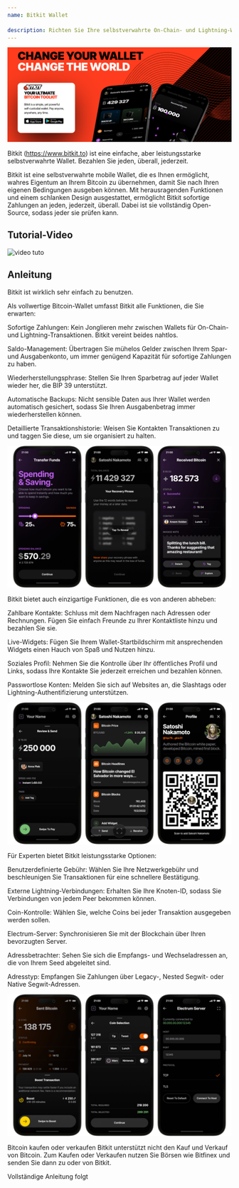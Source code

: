 ```yaml
---
name: Bitkit Wallet

description: Richten Sie Ihre selbstverwahrte On-Chain- und Lightning-Wallet ein
---
```


![cover](assets/cover.webp)

Bitkit (https://www.bitkit.to) ist eine einfache, aber leistungsstarke selbstverwahrte Wallet. Bezahlen Sie jeden, überall, jederzeit.

Bitkit ist eine selbstverwahrte mobile Wallet, die es Ihnen ermöglicht, wahres Eigentum an Ihrem Bitcoin zu übernehmen, damit Sie nach Ihren eigenen Bedingungen ausgeben können. Mit herausragenden Funktionen und einem schlanken Design ausgestattet, ermöglicht Bitkit sofortige Zahlungen an jeden, jederzeit, überall. Dabei ist sie vollständig Open-Source, sodass jeder sie prüfen kann.

## Tutorial-Video

![video tuto](https://www.youtube.com/watch?v=FJ3Mqqz4Dmw)

## Anleitung

Bitkit ist wirklich sehr einfach zu benutzen.

Als vollwertige Bitcoin-Wallet umfasst Bitkit alle Funktionen, die Sie erwarten:

Sofortige Zahlungen: Kein Jonglieren mehr zwischen Wallets für On-Chain- und Lightning-Transaktionen. Bitkit vereint beides nahtlos.

Saldo-Management: Übertragen Sie mühelos Gelder zwischen Ihrem Spar- und Ausgabenkonto, um immer genügend Kapazität für sofortige Zahlungen zu haben.

Wiederherstellungsphrase: Stellen Sie Ihren Sparbetrag auf jeder Wallet wieder her, die BIP 39 unterstützt.

Automatische Backups: Nicht sensible Daten aus Ihrer Wallet werden automatisch gesichert, sodass Sie Ihren Ausgabenbetrag immer wiederherstellen können.

Detaillierte Transaktionshistorie: Weisen Sie Kontakten Transaktionen zu und taggen Sie diese, um sie organisiert zu halten.

![cover](assets/1.webp)

Bitkit bietet auch einzigartige Funktionen, die es von anderen abheben:

Zahlbare Kontakte: Schluss mit dem Nachfragen nach Adressen oder Rechnungen. Fügen Sie einfach Freunde zu Ihrer Kontaktliste hinzu und bezahlen Sie sie.

Live-Widgets: Fügen Sie Ihrem Wallet-Startbildschirm mit ansprechenden Widgets einen Hauch von Spaß und Nutzen hinzu.

Soziales Profil: Nehmen Sie die Kontrolle über Ihr öffentliches Profil und Links, sodass Ihre Kontakte Sie jederzeit erreichen und bezahlen können.

Passwortlose Konten: Melden Sie sich auf Websites an, die Slashtags oder Lightning-Authentifizierung unterstützen.

![cover](assets/2.webp)

Für Experten bietet Bitkit leistungsstarke Optionen:

Benutzerdefinierte Gebühr: Wählen Sie Ihre Netzwerkgebühr und beschleunigen Sie Transaktionen für eine schnellere Bestätigung.

Externe Lightning-Verbindungen: Erhalten Sie Ihre Knoten-ID, sodass Sie Verbindungen von jedem Peer bekommen können.

Coin-Kontrolle: Wählen Sie, welche Coins bei jeder Transaktion ausgegeben werden sollen.

Electrum-Server: Synchronisieren Sie mit der Blockchain über Ihren bevorzugten Server.

Adressbetrachter: Sehen Sie sich die Empfangs- und Wechseladressen an, die von Ihrem Seed abgeleitet sind.

Adresstyp: Empfangen Sie Zahlungen über Legacy-, Nested Segwit- oder Native Segwit-Adressen.

![cover](assets/3.webp)

Bitcoin kaufen oder verkaufen
Bitkit unterstützt nicht den Kauf und Verkauf von Bitcoin. Zum Kaufen oder Verkaufen nutzen Sie Börsen wie Bitfinex und senden Sie dann zu oder von Bitkit.

Vollständige Anleitung folgt